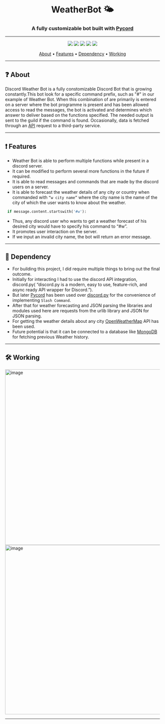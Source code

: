 
<h1 align="center">
  <br>
  WeatherBot 🌤
  <br>
</h1>


<h3 align=center>A fully customizable bot built with <a href=https://github.com/Pycord-Development/pycord>Pycord</a></h3>

------------------------------------------------------

<div align=center>
<img src="https://img.icons8.com/color/48/000000/discord--v2.png"/>

<img src="https://img.icons8.com/fluency/48/000000/python.png"/>

<img src="https://img.icons8.com/external-creatype-filed-outline-colourcreatype/48/000000/external-document-file-extension-web-format-file-creatype-filed-outline-colourcreatype-14.png"/>

<img src="https://img.icons8.com/external-flaticons-flat-flat-icons/48/000000/external-api-no-code-flaticons-flat-flat-icons-2.png"/>

<img src="https://img.icons8.com/color/48/000000/bot.png"/>


</div>

<p align="center">
  <a href="#about">About</a>
  •
  <a href="#Features">Features</a>
  •
  <a href="#Dependency">Dependency</a>
  •
  <a href="#Working">Working</a>
</p>


----------------------------------

## ❓ About

Discord Weather Bot is a fully constomizable Discord Bot that is growing constantly.This bot look for a specific command prefix, such as "#" in our example of Weather Bot. When this combination of are primarily is entered on a server where the bot programme is present and has been allowed access to read the messages, the bot is activated and determines which answer to deliver based on the functions specified. The needed output is sent to the guild if the command is found. Occasionally, data is fetched through an [API](https://en.wikipedia.org/wiki/API) request to a third-party service.

----------------------------------------------------------------

## ❗ Features


- Weather Bot is able to perform multiple functions while present in a discord server.
- It can be modified to perform several more functions in the future if required.
- It is able to read messages and commands that are made by the discord users on a server. 
- It is able to forecast the weather details of any city or country when commanded with ``“w city name”`` where the city name is the name of the city of which the user wants to know about the weather.

```python
 if message.content.startswith('#w'):

```
- Thus, any discord user who wants to get a weather forecast of his desired city would have to specify his command to “#w”. 
- It promotes user interaction on the server.
- If we input an invalid city name, the bot will return an error message.

----------------------------------------------------------------------

## 📰 Dependency

- For building this project, I did require multiple things to bring out the final outcome.
- Initially for interacting I had to use the discord API integration, discord.py( “discord.py is a modern, easy to use, feature-rich, and async ready API wrapper for Discord.”).
- But later [Pycord](https://github.com/Pycord-Development/pycord) has been used over [discord.py](https://github.com/Rapptz/discord.py) for the convenience of implementing ``Slash Command``.
- After that for weather forecasting and JSON parsing the libraries and modules used here are requests from the urlib library and JSON for JSON parsing.
- For getting the weather details about any city [OpenWeatherMap](https://en.wikipedia.org/wiki/OpenWeatherMap) API has been used.
- Future potential is that it can be connected to a database like [MongoDB](https://en.wikipedia.org/wiki/MongoDB) for fetching previous Weather history.

----------------------------------
## 🛠 Working

<img width="570" alt="image" src="https://user-images.githubusercontent.com/85113641/183232544-8a3f1186-860b-4325-baf2-061ac856fd1b.png">


<img width="550" alt="image" src="https://user-images.githubusercontent.com/85113641/183232605-f80234f3-3668-427a-9ecd-132eadbc97d9.png">


------------------------


